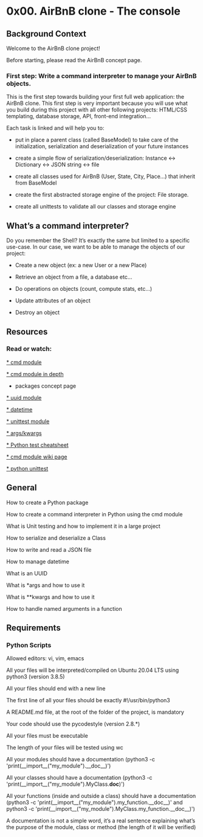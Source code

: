 # 0x00. AirBnB clone - The console
## Background Context
Welcome to the AirBnB clone project!

Before starting, please read the AirBnB concept page.

### First step: Write a command interpreter to manage your AirBnB objects.
This is the first step towards building your first full web application: the AirBnB clone. This first step is very important because you will use what you build during this project with all other following projects: HTML/CSS templating, database storage, API, front-end integration…

Each task is linked and will help you to:

* put in place a parent class (called BaseModel) to take care of the initialization, serialization and deserialization of your future instances

* create a simple flow of serialization/deserialization: Instance <-> Dictionary <-> JSON string <-> file

* create all classes used for AirBnB (User, State, City, Place…) that inherit from BaseModel

* create the first abstracted storage engine of the project: File storage.

* create all unittests to validate all our classes and storage engine

## What’s a command interpreter?
Do you remember the Shell? It’s exactly the same but limited to a specific use-case. In our case, we want to be able to manage the objects of our project:

* Create a new object (ex: a new User or a new Place)

* Retrieve an object from a file, a database etc…

* Do operations on objects (count, compute stats, etc…)

* Update attributes of an object

* Destroy an object
## Resources
### Read or watch:

[* cmd module](https://docs.python.org/3.8/library/cmd.html)

[* cmd module in depth](http://pymotw.com/2/cmd/)

* packages concept page

[* uuid module](https://docs.python.org/3.8/library/uuid.html)

[* datetime](https://docs.python.org/3.8/library/datetime.html)

[* unittest module](https://docs.python.org/3.8/library/unittest.html#module-unittest)

[* args/kwargs](https://yasoob.me/2013/08/04/args-and-kwargs-in-python-explained/)

[* Python test cheatsheet](https://www.pythonsheets.com/notes/python-tests.html)

[* cmd module wiki page](https://wiki.python.org/moin/CmdModule)

[* python unittest](https://realpython.com/python-testing/)
## General

How to create a Python package

How to create a command interpreter in Python using the cmd module

What is Unit testing and how to implement it in a large project

How to serialize and deserialize a Class

How to write and read a JSON file

How to manage datetime

What is an UUID

What is *args and how to use it

What is **kwargs and how to use it

How to handle named arguments in a function
## Requirements
### Python Scripts
Allowed editors: vi, vim, emacs

All your files will be interpreted/compiled on Ubuntu 20.04 LTS using python3 (version 3.8.5)

All your files should end with a new line

The first line of all your files should be exactly #!/usr/bin/python3

A README.md file, at the root of the folder of the project, is mandatory

Your code should use the pycodestyle (version 2.8.*)

All your files must be executable

The length of your files will be tested using wc

All your modules should have a documentation (python3 -c 'print(\_\_import\_\_("my_module").\_\_doc\_\_)')

All your classes should have a documentation (python3 -c 'print(\_\_import\_\_("my_module").MyClass.__doc__)')

All your functions (inside and outside a class) should have a documentation (python3 -c 'print(\_\_import\_\_("my_module").my_function.\_\_doc\_\_)' and python3 -c 'print(\_\_import\_\_("my_module").MyClass.my_function.\_\_doc\_\_)')

A documentation is not a simple word, it’s a real sentence explaining what’s the purpose of the module, class or method (the length of it will be verified)